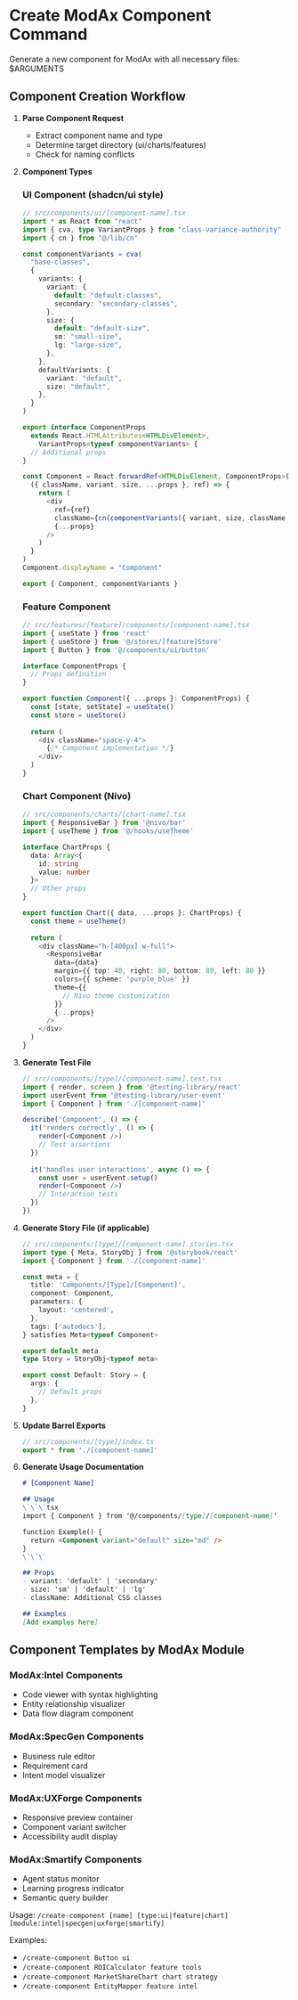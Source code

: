 # Create ModAx Component Command

Generate a new component for ModAx with all necessary files: $ARGUMENTS

## Component Creation Workflow

1. **Parse Component Request**
   - Extract component name and type
   - Determine target directory (ui/charts/features)
   - Check for naming conflicts

2. **Component Types**

   ### UI Component (shadcn/ui style)
   ```typescript
   // src/components/ui/[component-name].tsx
   import * as React from "react"
   import { cva, type VariantProps } from "class-variance-authority"
   import { cn } from "@/lib/cn"
   
   const componentVariants = cva(
     "base-classes",
     {
       variants: {
         variant: {
           default: "default-classes",
           secondary: "secondary-classes",
         },
         size: {
           default: "default-size",
           sm: "small-size",
           lg: "large-size",
         },
       },
       defaultVariants: {
         variant: "default",
         size: "default",
       },
     }
   )
   
   export interface ComponentProps
     extends React.HTMLAttributes<HTMLDivElement>,
       VariantProps<typeof componentVariants> {
     // Additional props
   }
   
   const Component = React.forwardRef<HTMLDivElement, ComponentProps>(
     ({ className, variant, size, ...props }, ref) => {
       return (
         <div
           ref={ref}
           className={cn(componentVariants({ variant, size, className }))}
           {...props}
         />
       )
     }
   )
   Component.displayName = "Component"
   
   export { Component, componentVariants }
   ```

   ### Feature Component
   ```typescript
   // src/features/[feature]/components/[component-name].tsx
   import { useState } from 'react'
   import { useStore } from '@/stores/[feature]Store'
   import { Button } from '@/components/ui/button'
   
   interface ComponentProps {
     // Props definition
   }
   
   export function Component({ ...props }: ComponentProps) {
     const [state, setState] = useState()
     const store = useStore()
     
     return (
       <div className="space-y-4">
         {/* Component implementation */}
       </div>
     )
   }
   ```

   ### Chart Component (Nivo)
   ```typescript
   // src/components/charts/[chart-name].tsx
   import { ResponsiveBar } from '@nivo/bar'
   import { useTheme } from '@/hooks/useTheme'
   
   interface ChartProps {
     data: Array<{
       id: string
       value: number
     }>
     // Other props
   }
   
   export function Chart({ data, ...props }: ChartProps) {
     const theme = useTheme()
     
     return (
       <div className="h-[400px] w-full">
         <ResponsiveBar
           data={data}
           margin={{ top: 40, right: 80, bottom: 80, left: 80 }}
           colors={{ scheme: 'purple_blue' }}
           theme={{
             // Nivo theme customization
           }}
           {...props}
         />
       </div>
     )
   }
   ```

3. **Generate Test File**
   ```typescript
   // src/components/[type]/[component-name].test.tsx
   import { render, screen } from '@testing-library/react'
   import userEvent from '@testing-library/user-event'
   import { Component } from './[component-name]'
   
   describe('Component', () => {
     it('renders correctly', () => {
       render(<Component />)
       // Test assertions
     })
     
     it('handles user interactions', async () => {
       const user = userEvent.setup()
       render(<Component />)
       // Interaction tests
     })
   })
   ```

4. **Generate Story File (if applicable)**
   ```typescript
   // src/components/[type]/[component-name].stories.tsx
   import type { Meta, StoryObj } from '@storybook/react'
   import { Component } from './[component-name]'
   
   const meta = {
     title: 'Components/[Type]/[Component]',
     component: Component,
     parameters: {
       layout: 'centered',
     },
     tags: ['autodocs'],
   } satisfies Meta<typeof Component>
   
   export default meta
   type Story = StoryObj<typeof meta>
   
   export const Default: Story = {
     args: {
       // Default props
     },
   }
   ```

5. **Update Barrel Exports**
   ```typescript
   // src/components/[type]/index.ts
   export * from './[component-name]'
   ```

6. **Generate Usage Documentation**
   ```markdown
   # [Component Name]
   
   ## Usage
   \`\`\`tsx
   import { Component } from '@/components/[type]/[component-name]'
   
   function Example() {
     return <Component variant="default" size="md" />
   }
   \`\`\`
   
   ## Props
   - variant: 'default' | 'secondary'
   - size: 'sm' | 'default' | 'lg'
   - className: Additional CSS classes
   
   ## Examples
   [Add examples here]
   ```

## Component Templates by ModAx Module

### ModAx:Intel Components
- Code viewer with syntax highlighting
- Entity relationship visualizer
- Data flow diagram component

### ModAx:SpecGen Components
- Business rule editor
- Requirement card
- Intent model visualizer

### ModAx:UXForge Components
- Responsive preview container
- Component variant switcher
- Accessibility audit display

### ModAx:Smartify Components
- Agent status monitor
- Learning progress indicator
- Semantic query builder

Usage: `/create-component [name] [type:ui|feature|chart] [module:intel|specgen|uxforge|smartify]`

Examples:
- `/create-component Button ui`
- `/create-component ROICalculator feature tools`
- `/create-component MarketShareChart chart strategy`
- `/create-component EntityMapper feature intel`